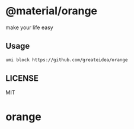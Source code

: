 # @material/orange

make your life easy

## Usage

```sh
umi block https://github.com/greateidea/orange
```

## LICENSE

MIT
# orange
